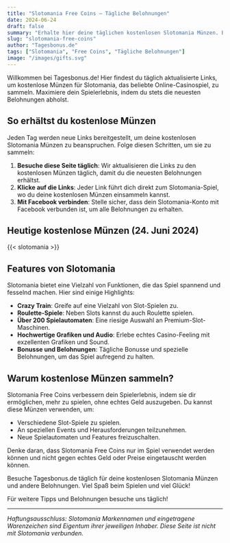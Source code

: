 ```yaml
---
title: "Slotomania Free Coins – Tägliche Belohnungen"
date: 2024-06-24
draft: false
summary: "Erhalte hier deine täglichen kostenlosen Slotomania Münzen. Bleib mit den neuesten Belohnungen auf dem Laufenden, um dein Spielerlebnis zu verbessern."
slug: "slotomania-free-coins"
author: "Tagesbonus.de"
tags: ["Slotomania", "Free Coins", "Tägliche Belohnungen"]
image: "/images/gifts.svg"
---
```


Willkommen bei Tagesbonus.de! Hier findest du täglich aktualisierte Links, um kostenlose Münzen für Slotomania, das beliebte Online-Casinospiel, zu sammeln. Maximiere dein Spielerlebnis, indem du stets die neuesten Belohnungen abholst.

## So erhältst du kostenlose Münzen

Jeden Tag werden neue Links bereitgestellt, um deine kostenlosen Slotomania Münzen zu beanspruchen. Folge diesen Schritten, um sie zu sammeln:

1. **Besuche diese Seite täglich**: Wir aktualisieren die Links zu den kostenlosen Münzen täglich, damit du die neuesten Belohnungen erhältst.
2. **Klicke auf die Links**: Jeder Link führt dich direkt zum Slotomania-Spiel, wo du deine kostenlosen Münzen einsammeln kannst.
3. **Mit Facebook verbinden**: Stelle sicher, dass dein Slotomania-Konto mit Facebook verbunden ist, um alle Belohnungen zu erhalten.

## Heutige kostenlose Münzen (24. Juni 2024)

{{< slotomania >}}

## Features von Slotomania

Slotomania bietet eine Vielzahl von Funktionen, die das Spiel spannend und fesselnd machen. Hier sind einige Highlights:

- **Crazy Train**: Greife auf eine Vielzahl von Slot-Spielen zu.
- **Roulette-Spiele**: Neben Slots kannst du auch Roulette spielen.
- **Über 200 Spielautomaten**: Eine riesige Auswahl an Premium-Slot-Maschinen.
- **Hochwertige Grafiken und Audio**: Erlebe echtes Casino-Feeling mit exzellenten Grafiken und Sound.
- **Bonusse und Belohnungen**: Tägliche Bonusse und spezielle Belohnungen, um das Spiel aufregend zu halten.

## Warum kostenlose Münzen sammeln?

Slotomania Free Coins verbessern dein Spielerlebnis, indem sie dir ermöglichen, mehr zu spielen, ohne echtes Geld auszugeben. Du kannst diese Münzen verwenden, um:

- Verschiedene Slot-Spiele zu spielen.
- An speziellen Events und Herausforderungen teilzunehmen.
- Neue Spielautomaten und Features freizuschalten.

Denke daran, dass Slotomania Free Coins nur im Spiel verwendet werden können und nicht gegen echtes Geld oder Preise eingetauscht werden können.

Besuche Tagesbonus.de täglich für deine kostenlosen Slotomania Münzen und andere Belohnungen. Viel Spaß beim Spielen und viel Glück!

Für weitere Tipps und Belohnungen besuche uns täglich!

---

_Haftungsausschluss: Slotomania Markennamen und eingetragene Warenzeichen sind Eigentum ihrer jeweiligen Inhaber. Diese Seite ist nicht mit Slotomania verbunden._